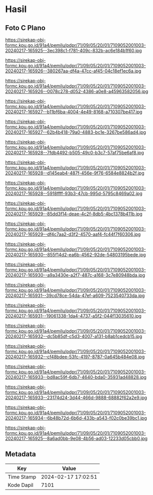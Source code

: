 # Hasil

## Foto C Plano

https://sirekap-obj-formc.kpu.go.id/91a4/pemilu/pdpr/71/09/05/20/01/7109052001003-20240217-165925--3ec398c1-f781-409c-832b-ac6e184b1f60.jpg

https://sirekap-obj-formc.kpu.go.id/91a4/pemilu/pdpr/71/09/05/20/01/7109052001003-20240217-165926--380267aa-df4a-47cc-af45-04c18ef1ec6a.jpg

https://sirekap-obj-formc.kpu.go.id/91a4/pemilu/pdpr/71/09/05/20/01/7109052001003-20240217-165926--0078c278-d052-4386-a0e8-a45963582056.jpg

https://sirekap-obj-formc.kpu.go.id/91a4/pemilu/pdpr/71/09/05/20/01/7109052001003-20240217-165927--b11bf6ba-4004-4e49-8168-a710307be417.jpg

https://sirekap-obj-formc.kpu.go.id/91a4/pemilu/pdpr/71/09/05/20/01/7109052001003-20240217-165927--62b4b418-79a0-4883-bc1e-3267be586ad4.jpg

https://sirekap-obj-formc.kpu.go.id/91a4/pemilu/pdpr/71/09/05/20/01/7109052001003-20240217-165928--7fdb4492-b505-49c0-b3c7-57af75be6af8.jpg

https://sirekap-obj-formc.kpu.go.id/91a4/pemilu/pdpr/71/09/05/20/01/7109052001003-20240217-165928--d145eab4-487f-456e-9f76-6584e8824b2f.jpg

https://sirekap-obj-formc.kpu.go.id/91a4/pemilu/pdpr/71/09/05/20/01/7109052001003-20240217-165928--5918ffff-93b3-47cb-995d-5795c8469a02.jpg

https://sirekap-obj-formc.kpu.go.id/91a4/pemilu/pdpr/71/09/05/20/01/7109052001003-20240217-165929--85dd3f14-deae-4c2f-8db5-4bc1378b411b.jpg

https://sirekap-obj-formc.kpu.go.id/91a4/pemilu/pdpr/71/09/05/20/01/7109052001003-20240217-165929--df4c7aa2-d3f2-4570-aaf4-fc44f7f60306.jpg

https://sirekap-obj-formc.kpu.go.id/91a4/pemilu/pdpr/71/09/05/20/01/7109052001003-20240217-165930--855f14d2-ea6b-4562-92de-54803195bede.jpg

https://sirekap-obj-formc.kpu.go.id/91a4/pemilu/pdpr/71/09/05/20/01/7109052001003-20240217-165930--a9a3430e-a2f7-487c-a168-3c7e80948bda.jpg

https://sirekap-obj-formc.kpu.go.id/91a4/pemilu/pdpr/71/09/05/20/01/7109052001003-20240217-165931--39cd78ce-54da-47ef-a609-7523540733da.jpg

https://sirekap-obj-formc.kpu.go.id/91a4/pemilu/pdpr/71/09/05/20/01/7109052001003-20240217-165931--19061338-1da4-4737-a5f2-044f13035610.jpg

https://sirekap-obj-formc.kpu.go.id/91a4/pemilu/pdpr/71/09/05/20/01/7109052001003-20240217-165932--dc5b85df-c5d3-4007-a131-b8ab1cedcb15.jpg

https://sirekap-obj-formc.kpu.go.id/91a4/pemilu/pdpr/71/09/05/20/01/7109052001003-20240217-165932--cf48bdee-53fc-4197-8787-0a645b484e08.jpg

https://sirekap-obj-formc.kpu.go.id/91a4/pemilu/pdpr/71/09/05/20/01/7109052001003-20240217-165933--bd8ac59f-6db7-4640-bda0-35931ad48828.jpg

https://sirekap-obj-formc.kpu.go.id/91a4/pemilu/pdpr/71/09/05/20/01/7109052001003-20240217-165933--23174d24-3d44-466d-9888-68882f62a2e9.jpg

https://sirekap-obj-formc.kpu.go.id/91a4/pemilu/pdpr/71/09/05/20/01/7109052001003-20240217-165934--6b48b72d-6b6d-433b-a543-f02c0be39bc1.jpg

https://sirekap-obj-formc.kpu.go.id/91a4/pemilu/pdpr/71/09/05/20/01/7109052001003-20240217-165925--8a6ad0bb-9e08-4b56-ad03-12233d05cbb0.jpg


## Metadata

| Key        | Value               |
| ---------- | ------------------- |
| Time Stamp | 2024-02-17 17:02:51 |
| Kode Dapil | 7101                |



